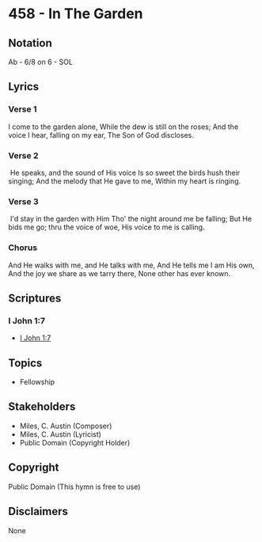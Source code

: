 # 458 - In The Garden

## Notation

Ab - 6/8 on 6 - SOL

## Lyrics

### Verse 1

I come to the garden alone, While the dew is still on the roses; And the voice I hear, falling on my ear, The Son of God discloses.

### Verse 2

 He speaks, and the sound of His voice Is so sweet the birds hush their singing; And the melody that He gave to me, Within my heart is ringing.

### Verse 3

 I'd stay in the garden with Him Tho' the night around me be falling; But He bids me go; thru the voice of woe, His voice to me is calling. 

### Chorus

And He walks with me, and He talks with me, And He tells me I am His own, And the joy we share as we tarry there, None other has ever known.


## Scriptures

### I John 1:7

- [I John 1:7](https://www.biblegateway.com/passage/?search=I%20John%201%3A7)


## Topics

- Fellowship

## Stakeholders

- Miles, C. Austin (Composer)
- Miles, C. Austin (Lyricist)
- Public Domain (Copyright Holder)

## Copyright

Public Domain
(This hymn is free to use)

## Disclaimers

None

